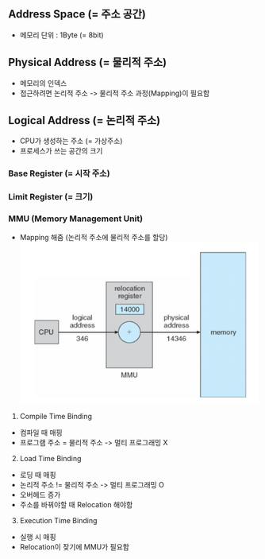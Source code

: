 ## Address Space (= 주소 공간)
- 메모리 단위 : 1Byte (= 8bit)
## Physical Address (= 물리적 주소)
- 메모리의 인덱스 
- 접근하려면 논리적 주소 -> 물리적 주소 과정(Mapping)이 필요함
## Logical Address (= 논리적 주소)
- CPU가 생성하는 주소 (= 가상주소)
- 프로세스가 쓰는 공간의 크기
### Base Register (= 시작 주소)
### Limit Register (= 크기)
### MMU (Memory Management Unit)
- Mapping 해줌 (논리적 주소에 물리적 주소를 할당)
![MMU](Img/MMU.png)
1. Compile Time Binding
- 컴파일 때 매핑
- 프로그램 주소 = 물리적 주소 -> 멀티 프로그래밍 X
2. Load Time Binding
- 로딩 때 매핑
- 논리적 주소 != 물리적 주소 -> 멀티 프로그래밍 O
- 오버헤드 증가
- 주소를 바꿔야할 때 Relocation 해야함
3. Execution Time Binding
- 실행 시 매핑 
- Relocation이 잦기에 MMU가 필요함